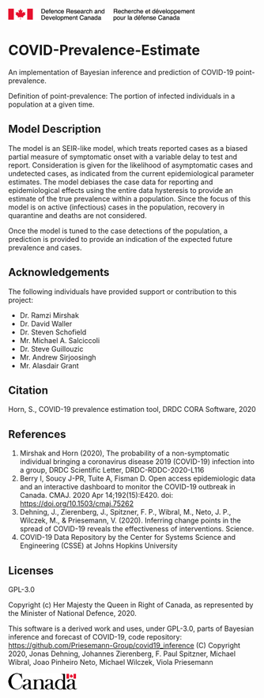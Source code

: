 ![](img/DRDC.png)

# COVID-Prevalence-Estimate

An implementation of Bayesian inference and prediction of COVID-19 point-prevalence.

Definition of point-prevalence:  The portion of infected individuals in a population at a given time.

## Model Description

The model is an SEIR-like model, which treats reported cases as a biased partial measure of symptomatic onset with a variable delay to test and report.
Consideration is given for the likelihood of asymptomatic cases and undetected cases, as indicated from the current epidemiological parameter estimates.
The model debiases the case data for reporting and epidemiological effects using the entire data hysteresis to provide an estimate of the true prevalence within a population.
Since the focus of this model is on active (infectious) cases in the population, recovery in quarantine and deaths are not considered.

Once the model is tuned to the case detections of the population, a prediction is provided to provide an indication of the expected future prevalence and cases.

## Acknowledgements

The following individuals have provided support or contribution to this project:

* Dr. Ramzi Mirshak
* Dr. David Waller
* Dr. Steven Schofield
* Mr. Michael A. Salciccoli
* Dr. Steve Guillouzic
* Mr. Andrew Sirjoosingh
* Mr. Alasdair Grant

## Citation

Horn, S., COVID-19 prevalence estimation tool, DRDC CORA Software, 2020

## References

1. Mirshak and Horn (2020), The probability of a non-symptomatic individual bringing a coronavirus disease 2019 (COVID-19) infection into a group, DRDC Scientific Letter, DRDC-RDDC-2020-L116
2. Berry I, Soucy J-PR, Tuite A, Fisman D. Open access epidemiologic data and an interactive dashboard to monitor the COVID-19 outbreak in Canada. CMAJ. 2020 Apr 14;192(15):E420. doi: https://doi.org/10.1503/cmaj.75262
3. Dehning, J., Zierenberg, J., Spitzner, F. P., Wibral, M., Neto, J. P., Wilczek, M., & Priesemann, V. (2020). Inferring change points in the spread of COVID-19 reveals the effectiveness of interventions. Science.
4. COVID-19 Data Repository by the Center for Systems Science and Engineering (CSSE) at Johns Hopkins University

## Licenses

GPL-3.0

Copyright (c) Her Majesty the Queen in Right of Canada, as represented by the Minister of National Defence, 2020.

This software is a derived work and uses, under GPL-3.0, parts of Bayesian inference and forecast of COVID-19, code repository: https://github.com/Priesemann-Group/covid19_inference
(C) Copyright 2020, Jonas Dehning, Johannes Zierenberg, F. Paul Spitzner, Michael Wibral, Joao Pinheiro Neto, Michael Wilczek, Viola Priesemann

![](img/Canada.png)